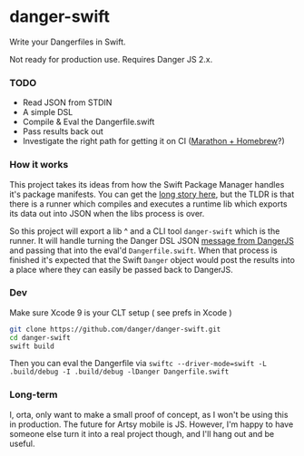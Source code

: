 # danger-swift

Write your Dangerfiles in Swift.

Not ready for production use. Requires Danger JS 2.x.

### TODO

 - Read JSON from STDIN
 - A simple DSL
 - Compile & Eval the Dangerfile.swift
 - Pass results back out
 - Investigate the right path for getting it on CI ([Marathon + Homebrew][m]?)

### How it works

This project takes its ideas from how the Swift Package Manager handles it's package manifests. You can get the [long story here][spm-lr], but the TLDR is that there is a runner which compiles and executes a runtime lib which exports its data out into JSON when the libs process is over.

So this project will export a lib ^ and a CLI tool `danger-swift` which is the runner. It will handle turning the Danger DSL JSON [message from DangerJS][dsl] and passing that into the eval'd `Dangerfile.swift`. When that process is finished it's expected that the Swift `Danger` object would post the results into a place where they can easily be passed back to DangerJS.

### Dev

Make sure Xcode 9 is your CLT setup ( see prefs in Xcode )

```sh
git clone https://github.com/danger/danger-swift.git
cd danger-swift
swift build
```

Then you can eval the Dangerfile via `swiftc --driver-mode=swift -L .build/debug -I .build/debug -lDanger Dangerfile.swift`

### Long-term

I, orta, only want to make a small proof of concept, as I won't be using this in production. The future for Artsy mobile is JS. However, I'm happy to have someone else turn it into a real project though, and I'll hang out and be useful.

[m]: https://github.com/JohnSundell/Marathon/issues/59
[spm-lr]: http://bhargavg.com/swift/2016/06/11/how-swiftpm-parses-manifest-file.html
[dsl]: https://github.com/danger/danger-js/pull/341
